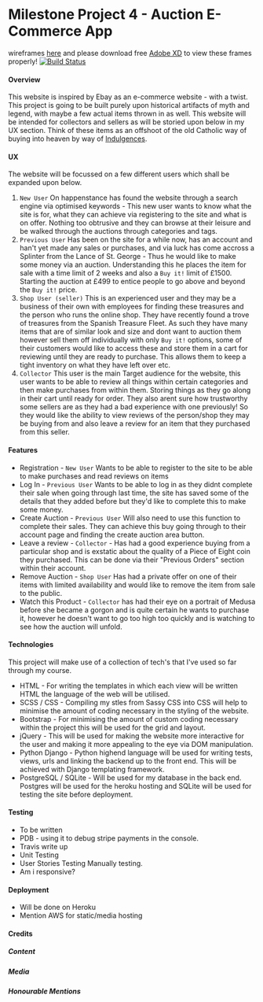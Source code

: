# Milestone Project 4 - Auction E-Commerce App
wireframes [here](https://drive.google.com/open?id=1eMpOrnaVDADfW-CZU_iwkKvDAcTaU4fH) and please download free [Adobe XD](https://www.adobe.com/lu_de/products/xd.html) to view these frames properly!
[![Build Status](https://travis-ci.org/dano5342/Milestone4V2.svg?branch=master)](https://travis-ci.org/dano5342/Milestone4V2)
#### Overview
This website is inspired by Ebay as an e-commerce website - with a twist. This project is going to be built purely upon historical artifacts of myth and legend, with maybe a few actual items thrown in as well. This website will be intended for collectors and sellers as will be storied upon below in my UX section. Think of these items as an offshoot of the old Catholic way of buying into heaven by way of [Indulgences](https://en.wikipedia.org/wiki/Indulgence). 

#### UX
The website will be focussed on a few different users which shall be expanded upon below.
1. `New User` On happenstance has found the website through a search engine via optimised keywords - This new user wants to know what the site is for, what they can achieve via registering to the site and what is on offer. Nothing too obtrusive and they can browse at their leisure and be walked through the auctions through categories and tags.
2. `Previous User` Has been on the site for a while now, has an account and han't yet made any sales or purchases, and via luck has come accross a Splinter from the Lance of St. George - Thus he would like to make some money via an auction. Understanding this he places the item for sale with a time limit of 2 weeks and also a `Buy it!` limit of £1500. Starting the auction at £499 to entice people to go above and beyond the `Buy it!` price.
3. `Shop User (seller)` This is an experienced user and they may be a business of their own with employees for finding these treasures and the person who runs the online shop. They have recently found a trove of treasures from the Spanish Treasure Fleet. As such they have many items that are of similar look and size and dont want to auction them however sell them off individually with only `Buy it!` options, some of their customers would like to access these and store them in a cart for reviewing until they are ready to purchase. This allows them to keep a tight inventory on what they have left over etc.
4. `Collector` This user is the main Target audience for the website, this user wants to be able to review all things within certain categories and then make purchases from within them. Storing things as they go along in their cart until ready for order. They also arent sure how trustworthy some sellers are as they had a bad experience with one previously! So they would like the ability to view reviews of the person/shop they may be buying from and also leave a review for an item that they purchased from this seller.

#### Features
+ Registration - `New User` Wants to be able to register to the site to be able to make purchases and read reviews on items
+ Log In - `Previous User` Wants to be able to log in as they didnt complete their sale when going through last time, the site has saved some of the details that they added before but they'd like to complete this to make some money.
+ Create Auction - `Previous User` Will also need to use this function to complete their sales. They can achieve this buy going through to their account page and finding the create auction area button.
+ Leave a review - `Collector` - Has had a good experience buying from a particular shop and is exstatic about the quality of a Piece of Eight coin they purchased. This can be done via their "Previous Orders" section within their account.
+ Remove Auction - `Shop User` Has had a private offer on one of their items with limited availability and would like to remove the item from sale to the public. 
+ Watch this Product - `Collector` has had their eye on a portrait of Medusa before she became a gorgon and is quite certain he wants to purchase it, however he doesn't want to go too high too quickly and is watching to see how the auction will unfold.

#### Technologies
This project will make use of a collection of tech's that I've used so far through my course.
+ HTML - For writing the templates in which each view will be written HTML the language of the web will be utilised.
+ SCSS / CSS - Compiling my stles from Sassy CSS into CSS will help to minimise the amount of coding necessary in the styling of the website.
+ Bootstrap - For minimising the amount of custom coding necessary within the project this will be used for the grid and layout.
+ jQuery - This will be used for making the website more interactive for the user and making it more appealing to the eye via DOM manipulation.
+ Python Django - Python highend language will be used for writing tests, views, urls and linking the backend up to the front end. This will be achieved with Django templating framework.
+ PostgreSQL / SQLite - Will be used for my database in the back end. Postgres will be used for the heroku hosting and SQLite will be used for testing the site before deployment.

#### Testing
+ To be written
+ PDB - using it to debug stripe payments in the console.
+ Travis write up
+ Unit Testing
+ User Stories Testing Manually testing.
+ Am i responsive?

#### Deployment
+ Will be done on Heroku
+ Mention AWS for static/media hosting



#### Credits
##### Content
##### Media
##### Honourable Mentions